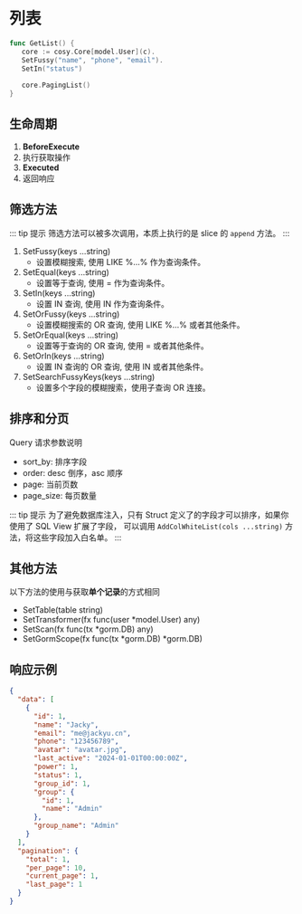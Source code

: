 # 列表

```go
func GetList() {
   core := cosy.Core[model.User](c).
   SetFussy("name", "phone", "email").
   SetIn("status")
   
   core.PagingList()
}
```

## 生命周期

1. **BeforeExecute**
2. 执行获取操作
3. **Executed**
4. 返回响应

## 筛选方法

::: tip 提示
筛选方法可以被多次调用，本质上执行的是 slice 的 `append` 方法。
:::

1. SetFussy(keys ...string)
    - 设置模糊搜索, 使用 LIKE %...% 作为查询条件。
2. SetEqual(keys ...string)
    - 设置等于查询, 使用 = 作为查询条件。
3. SetIn(keys ...string)
    - 设置 IN 查询, 使用 IN 作为查询条件。
4. SetOrFussy(keys ...string)
    - 设置模糊搜索的 OR 查询, 使用 LIKE %...% 或者其他条件。
5. SetOrEqual(keys ...string)
    - 设置等于查询的 OR 查询, 使用 = 或者其他条件。
6. SetOrIn(keys ...string)
    - 设置 IN 查询的 OR 查询, 使用 IN 或者其他条件。
7. SetSearchFussyKeys(keys ...string)
    - 设置多个字段的模糊搜索，使用子查询 OR 连接。

## 排序和分页
Query 请求参数说明
- sort_by: 排序字段
- order: desc 倒序，asc 顺序
- page: 当前页数
- page_size: 每页数量

::: tip 提示
为了避免数据库注入，只有 Struct 定义了的字段才可以排序，如果你使用了 SQL View 扩展了字段，
可以调用 `AddColWhiteList(cols ...string)` 方法，将这些字段加入白名单。
:::

## 其他方法

以下方法的使用与获取**单个记录**的方式相同

- SetTable(table string)
- SetTransformer(fx func(user *model.User) any)
- SetScan(fx func(tx *gorm.DB) any)
- SetGormScope(fx func(tx *gorm.DB) *gorm.DB)

## 响应示例

```json
{
  "data": [
    {
      "id": 1,
      "name": "Jacky",
      "email": "me@jackyu.cn",
      "phone": "123456789",
      "avatar": "avatar.jpg",
      "last_active": "2024-01-01T00:00:00Z",
      "power": 1,
      "status": 1,
      "group_id": 1,
      "group": {
        "id": 1,
        "name": "Admin"
      },
      "group_name": "Admin"
    }
  ],
  "pagination": {
    "total": 1,
    "per_page": 10,
    "current_page": 1,
    "last_page": 1
  }
}
```